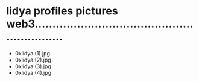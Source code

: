 # lidya profiles pictures web3.............................................................
- 0xlidya (1).jpg.
- 0xlidya (2).jpg
- 0xlidya (3).jpg
- 0xlidya (4).jpg
